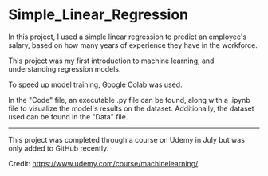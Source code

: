 # Simple_Linear_Regression

In this project, I used a simple linear regression to predict an employee's salary, based on how many years of experience they have in the workforce.

This project was my first introduction to machine learning, and understanding regression models.

To speed up model training, Google Colab was used.

In the "Code" file, an executable .py file can be found, along with a .ipynb file to visualize the model's results on the dataset. Additionally, the dataset used can be found in the "Data" file.

---------------------------------------------------------------------------------------------------------------
This project was completed through a course on Udemy in July but was only added to GitHub recently.

Credit: https://www.udemy.com/course/machinelearning/
